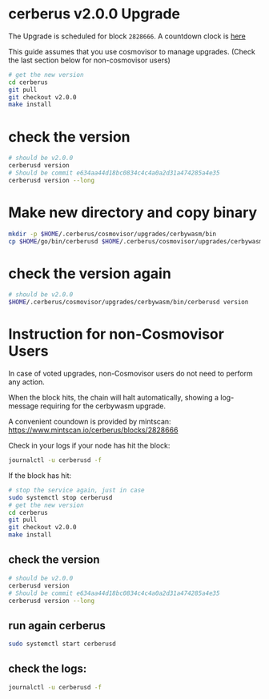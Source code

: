 # cerberus v2.0.0 Upgrade

The Upgrade is scheduled for block `2828666`. A countdown clock is [here](https://www.mintscan.io/cerberus/blocks/2828666)

This guide assumes that you use cosmovisor to manage upgrades. (Check the last section below for non-cosmovisor users)

```bash
# get the new version
cd cerberus
git pull
git checkout v2.0.0
make install
```

# check the version

```bash
# should be v2.0.0
cerberusd version
# Should be commit e634aa44d18bc0834c4c4a0a2d31a474285a4e35
cerberusd version --long
```

# Make new directory and copy binary

```bash
mkdir -p $HOME/.cerberus/cosmovisor/upgrades/cerbywasm/bin
cp $HOME/go/bin/cerberusd $HOME/.cerberus/cosmovisor/upgrades/cerbywasm/bin
```

# check the version again

```bash
# should be v2.0.0
$HOME/.cerberus/cosmovisor/upgrades/cerbywasm/bin/cerberusd version
```


# Instruction for non-Cosmovisor Users

In case of voted upgrades, non-Cosmovisor users do not need to perform any action.

When the block hits, the chain will halt automatically, showing a log-message requiring for the cerbywasm upgrade.

A convenient coundown is provided by mintscan:
https://www.mintscan.io/cerberus/blocks/2828666

Check in your logs if your node has hit the block:
```bash
journalctl -u cerberusd -f
```

If the block has hit:

```bash
# stop the service again, just in case
sudo systemctl stop cerberusd
# get the new version
cd cerberus
git pull
git checkout v2.0.0
make install
```

## check the version

```bash
# should be v2.0.0
cerberusd version
# Should be commit e634aa44d18bc0834c4c4a0a2d31a474285a4e35
cerberusd version --long
```

## run again cerberus
```bash
sudo systemctl start cerberusd
```

## check the logs:
```bash
journalctl -u cerberusd -f
```
